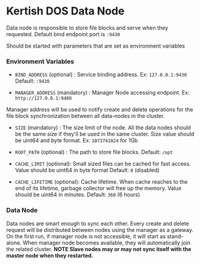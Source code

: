 # Kertish DOS Data Node

Data node is responsible to store file blocks and serve when they requested.
Default bind endpoint port is `:9430`

Should be started with parameters that are set as environment variables

### Environment Variables
- `BIND_ADDRESS` (optional) : Service binding address. Ex: `127.0.0.1:9430` Default: `:9430`

- `MANAGER_ADDRESS` (mandatory) : Manager Node accessing endpoint. Ex: `http://127.0.0.1:9400`

Manager address will be used to notify create and delete operations for the file block synchronization between
all data-nodes in the cluster.

- `SIZE` (mandatory) : The size limit of the node. All the data nodes should be the same size if they'll be used in the
same cluster. Size value should be uint64 and byte format. Ex: `1073741824` for 1Gb

- `ROOT_PATH` (optional) : The path to store file blocks. Default: `/opt`

- `CACHE_LIMIT` (optional): Small sized files can be cached for fast access. Value should be uint64 in byte format
Default: `0` (disabled)

- `CACHE_LIFETIME` (optional): Cache lifetime. When cache reaches to the end of its lifetime, garbage collector will
free up the memory. Value should be uint64 in minutes. Default: `360` (6 hours)

### Data Node
Data nodes are smart enough to sync each other. Every create and delete request will be distributed between nodes
using the manager as a gateway. On the first run, if manager node is not accessible, it will start as stand-alone. When 
manager node becomes available, they will automatically join the related cluster. **NOTE Slave nodes may or may not sync
itself with the master node when they restarted.**
